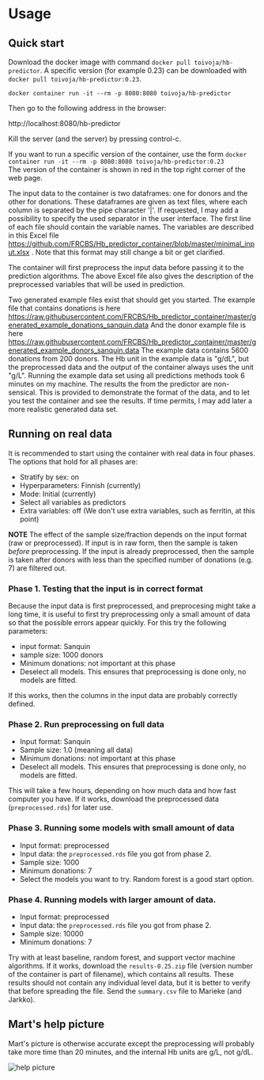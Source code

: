 # Usage

## Quick start

Download
the docker image with command `docker pull toivoja/hb-predictor`.
A specific version (for example 0.23) can be downloaded with `docker pull toivoja/hb-predictor:0.23`.

```docker container run -it --rm -p 8080:8080 toivoja/hb-predictor```  

Then go to the following address in the browser:

http://localhost:8080/hb-predictor

Kill the server (and the server) by pressing control-c.

If you want to run a specific version of the container, use the form
```docker container run -it --rm -p 8080:8080 toivoja/hb-predictor:0.23```  
The version of the container is shown in red in the top right corner of the web page.

The input data to the container is two dataframes: one for donors and the other for donations.
These dataframes are given as text files, where each column is separated by the pipe character '|'.
If requested, I may add a possibility to specify the used separator in the user interface.
The first line of each file should contain the variable names. The variables are described
in this Excel file https://github.com/FRCBS/Hb_predictor_container/blob/master/minimal_input.xlsx . 
Note that this format may still change a bit or get clarified.

The container will first preprocess the input data before passing it to the prediction algorithms. The above
Excel file also gives the description of the preprocessed variables that will be used in prediction.

Two generated example files exist that should get you started. The example file that contains donations is here
https://raw.githubusercontent.com/FRCBS/Hb_predictor_container/master/generated_example_donations_sanquin.data
And the donor example file is here https://raw.githubusercontent.com/FRCBS/Hb_predictor_container/master/generated_example_donors_sanquin.data
The example data contains 5600 donations from 200 donors. The Hb unit in the example data is "g/dL", but the
preprocessed data and the output of the container always uses the unit "g/L".
Running the example data set using all predictions methods
took 6 minutes on my machine. The results the from the predictor are non-sensical.
This is provided to demonstrate the format of the data, and to let you test the container and see the results.
If time permits, I may add later a more realistic generated data set.

## Running on real data

It is recommended to start using the container with real data in four phases. The options that hold for all phases are:

* Stratify by sex: on
* Hyperparameters: Finnish (currently)
* Mode: Initial (currently)
* Select all variables as predictors
* Extra variables: off (We don't use extra variables, such as ferritin, at this point)

**NOTE** The effect of the sample size/fraction depends on the input format (raw or preprocessed). If input is in raw form, then the sample is taken *before* preprocessing. If the input is already preprocessed, then the sample is taken after donors with less than the specified number of donations (e.g. 7) are filtered out. 

### Phase 1. Testing that the input is in correct format

Because the input data is first preprocessed, and preprocesing might take a long time, it is useful to first try preprocessing only a small amount of data so that the possible errors appear quickly. For this try the following parameters:

* input format: Sanquin
* sample size: 1000 donors
* Minimum donations: not important at this phase
* Deselect all models. This ensures that preprocessing is done only, no models are fitted.

If this works, then the columns in the input data are probably correctly defined.

### Phase 2. Run preprocessing on full data

* Input format: Sanquin
* Sample size: 1.0 (meaning all data)
* Minimum donations: not important at this phase
* Deselect all models. This ensures that preprocessing is done only, no models are fitted.

This will take a few hours, depending on how much data and how fast computer you have.
If it works, download the preprocessed data (`preprocessed.rds`) for later use.

### Phase 3. Running some models with small amount of data

* Input format: preprocessed
* Input data: the `preprocessed.rds` file you got from phase 2.
* Sample size: 1000
* Minimum donations: 7
* Select the models you want to try. Random forest is a good start option.

### Phase 4. Running models with larger amount of data.

* Input format: preprocessed
* Input data: the `preprocessed.rds` file you got from phase 2.
* Sample size: 10000
* Minimum donations: 7

Try with at least baseline, random forest, and support vector machine algorithms. If it works, download the `results-0.25.zip` file (version number of the container is part of filename), which contains all results. These results should not contain any individual level data, but it is better to verify that before spreading the file. Send the `summary.csv` file to Marieke (and Jarkko).

## Mart's help picture

Mart's picture is otherwise accurate except the preprocessing will probably take more time than 20 minutes, and the internal Hb units are g/L, not g/dL.

![help picture](help.png)


